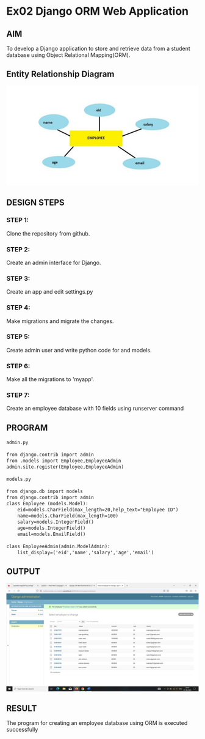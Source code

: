 # Ex02 Django ORM Web Application

## AIM
To develop a Django application to store and retrieve data from a student database using Object Relational Mapping(ORM).

## Entity Relationship Diagram

![OUTPUT](./er.jpeg)

## DESIGN STEPS

### STEP 1:
Clone the repository from github.

### STEP 2:
Create an admin interface for Django.

### STEP 3:
Create an app and edit settings.py 

### STEP 4:
Make migrations and migrate the changes.

### STEP 5:
Create admin user and write python code for and models.

### STEP 6:
Make all the migrations to 'myapp'.

### STEP 7:
Create an employee database with 10 fields using runserver command

## PROGRAM

```
admin.py

from django.contrib import admin
from .models import Employee,EmployeeAdmin
admin.site.register(Employee,EmployeeAdmin)

models.py

from django.db import models
from django.contrib import admin
class Employee (models.Model):
    eid=models.CharField(max_length=20,help_text="Employee ID")
    name=models.CharField(max_length=100)
    salary=models.IntegerField()
    age=models.IntegerField()
    email=models.EmailField()

class EmployeeAdmin(admin.ModelAdmin):
    list_display=('eid','name','salary','age','email')
```

## OUTPUT
![OUTPUT](./out.png)


## RESULT
The program for creating an employee database using ORM is executed successfully